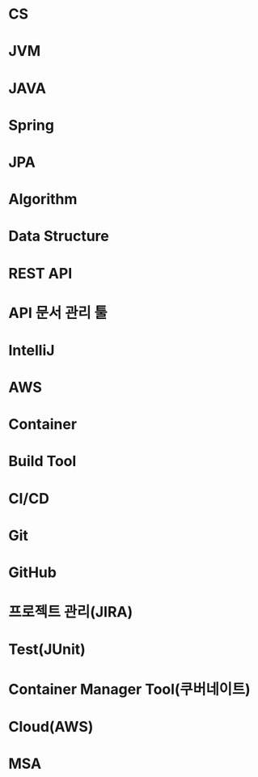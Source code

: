 # CS

# JVM

# JAVA

# Spring

# JPA

# Algorithm

# Data Structure

# REST API

# API 문서 관리 툴

# IntelliJ

# AWS

# Container

# Build Tool

# CI/CD

# Git

# GitHub

# 프로젝트 관리(JIRA)

# Test(JUnit)

# Container Manager Tool(쿠버네이트)

# Cloud(AWS)

# MSA

